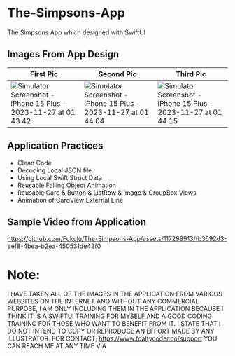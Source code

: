 # The-Simpsons-App
The Simpsons App which designed with SwiftUI

## Images From App Design



| First Pic                           | Second Pic                          | Third Pic                           |
| ----------------------------------- | ----------------------------------- | ----------------------------------- |
| ![Simulator Screenshot - iPhone 15 Plus - 2023-11-27 at 01 43 42](https://github.com/Fukulu/The-Simpsons-App/assets/117298913/3245b792-4c6a-4127-ae9f-3761047658aa) | ![Simulator Screenshot - iPhone 15 Plus - 2023-11-27 at 01 44 04](https://github.com/Fukulu/The-Simpsons-App/assets/117298913/d2c34bfb-9fd2-472b-87e7-788c37daf3a4) | ![Simulator Screenshot - iPhone 15 Plus - 2023-11-27 at 01 44 15](https://github.com/Fukulu/The-Simpsons-App/assets/117298913/220dc47d-e6d8-40a6-9494-780d73360bf2) |

## Application Practices
* Clean Code
* Decoding Local JSON file
* Using Local Swift Struct Data 
* Reusable Falling Object Animation
* Reusable Card & Button & ListRow & Image & GroupBox Views
* Animation of CardView External Line 

## Sample Video from Application
https://github.com/Fukulu/The-Simpsons-App/assets/117298913/fb3592d3-eef8-4bea-b2ea-450531de43f0

# Note:
I HAVE TAKEN ALL OF THE IMAGES IN THE APPLICATION FROM VARIOUS WEBSITES ON THE INTERNET AND WITHOUT ANY COMMERCIAL PURPOSE, I AM ONLY INCLUDING THEM IN THE APPLICATION BECAUSE I THINK IT IS A SWIFTUI TRAINING FOR MYSELF AND A GOOD CODING TRAINING FOR THOSE WHO WANT TO BENEFIT FROM IT. I STATE THAT I DO NOT INTEND TO COPY OR REPRODUCE AN EFFORT MADE BY ANY ILLUSTRATOR. FOR CONTACT;
https://www.foaltycoder.co/support
YOU CAN REACH ME AT ANY TIME VIA
